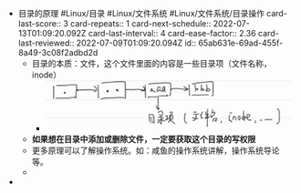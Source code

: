 - 目录的原理 #Linux/目录 #Linux/文件系统 #Linux/文件系统/目录操作
  card-last-score:: 3
  card-repeats:: 1
  card-next-schedule:: 2022-07-13T01:09:20.092Z
  card-last-interval:: 4
  card-ease-factor:: 2.36
  card-last-reviewed:: 2022-07-09T01:09:20.094Z
  id:: 65ab631e-69ad-455f-8a49-3c08f2adbd2d
	- 目录的本质：文件，这个文件里面的内容是一些目录项（文件名称，inode）
		- ![image.png](../assets/image_1705730869369_0.png)
	- **如果想在目录中添加或删除文件，一定要获取这个目录的写权限**
	- 更多原理可以了解操作系统。如：咸鱼的操作系统讲解，操作系统导论等。
	-
-